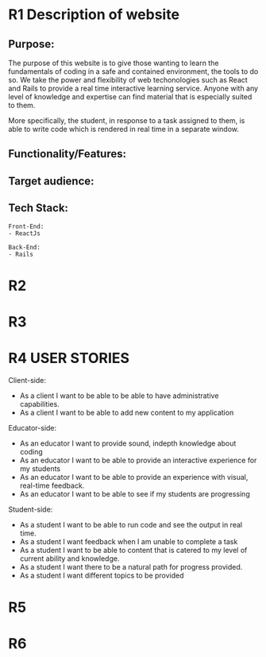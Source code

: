 # R1 Description of website

## Purpose:

The purpose of this website is to give those wanting to learn the fundamentals of coding in a safe and contained environment, the tools to do so. We take the power and flexibility of web techonologies such as React and Rails to provide a real time interactive learning service. Anyone with any level of knowledge and expertise can find material that is especially suited to them.

More specifically, the student, in response to a task assigned to them, is able to write code which is rendered in real time in a separate window.

## Functionality/Features:

## Target audience:

## Tech Stack:

    Front-End:
    - ReactJs

    Back-End:
    - Rails


# R2

# R3

# R4 USER STORIES

Client-side:

- As a client I want to be able to be able to have administrative capabilities.
- As a client I want to be able to add new content to my application


Educator-side:

- As an educator I want to provide sound, indepth knowledge about coding
- As an educator I want to be able to provide an interactive experience for my students
- As an educator I want to be able to provide an experience with visual, real-time feedback.
- As an educator I want to be able to see if my students are progressing

Student-side:

- As a student I want to be able to run code and see the output in real time.
- As a student I want feedback when I am unable to complete a task
- As a student I want to be able to content that is catered to my level of current ability and knowledge.
- As a student I want there to be a natural path for progress provided.
- As a student I want different topics to be provided

# R5

# R6